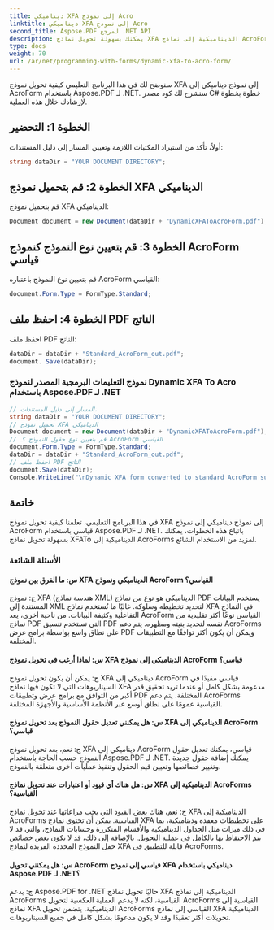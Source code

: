 ```yaml
---
title: ديناميكي XFA إلى نموذج Acro
linktitle: ديناميكي XFA إلى نموذج Acro
second_title: Aspose.PDF لمرجع .NET API
description: يمكنك بسهولة تحويل نماذج XFA الديناميكية إلى نماذج AcroForm القياسية باستخدام Aspose.PDF لـ .NET.
type: docs
weight: 70
url: /ar/net/programming-with-forms/dynamic-xfa-to-acro-form/
---
```

سنوضح لك في هذا البرنامج التعليمي كيفية تحويل نموذج XFA إلى نموذج ديناميكي إلى AcroForm باستخدام Aspose.PDF لـ .NET. سنشرح لك كود مصدر C# خطوة بخطوة لإرشادك خلال هذه العملية.

## الخطوة 1: التحضير

أولاً، تأكد من استيراد المكتبات اللازمة وتعيين المسار إلى دليل المستندات:

```csharp
string dataDir = "YOUR DOCUMENT DIRECTORY";
```

## الخطوة 2: قم بتحميل نموذج XFA الديناميكي

قم بتحميل نموذج XFA الديناميكي:

```csharp
Document document = new Document(dataDir + "DynamicXFAToAcroForm.pdf");
```

## الخطوة 3: قم بتعيين نوع النموذج كنموذج AcroForm قياسي

قم بتعيين نوع النموذج باعتباره AcroForm القياسي:

```csharp
document.Form.Type = FormType.Standard;
```

## الخطوة 4: احفظ ملف PDF الناتج

احفظ ملف PDF الناتج:

```csharp
dataDir = dataDir + "Standard_AcroForm_out.pdf";
document. Save(dataDir);
```

### نموذج التعليمات البرمجية المصدر لنموذج Dynamic XFA To Acro باستخدام Aspose.PDF لـ .NET 
```csharp
// المسار إلى دليل المستندات.
string dataDir = "YOUR DOCUMENT DIRECTORY";
// تحميل نموذج XFA الديناميكي
Document document = new Document(dataDir + "DynamicXFAToAcroForm.pdf");
// قم بتعيين نوع حقول النموذج كـ AcroForm القياسي
document.Form.Type = FormType.Standard;
dataDir = dataDir + "Standard_AcroForm_out.pdf";
// احفظ ملف PDF الناتج
document.Save(dataDir);
Console.WriteLine("\nDynamic XFA form converted to standard AcroForm successfully.\nFile saved at " + dataDir);
```

## خاتمة

في هذا البرنامج التعليمي، تعلمنا كيفية تحويل نموذج XFA إلى نموذج ديناميكي إلى نموذج AcroForm قياسي باستخدام Aspose.PDF لـ .NET. باتباع هذه الخطوات، يمكنك بسهولة تحويل نماذج XFATo الديناميكية إلى AcroForms لمزيد من الاستخدام الشائع.

### الأسئلة الشائعة

#### س: ما الفرق بين نموذج XFA الديناميكي ونموذج AcroForm القياسي؟

ج: نموذج XFA (هندسة نماذج XML) الديناميكي هو نوع من نماذج PDF يستخدم البيانات المستندة إلى XML لتحديد تخطيطه وسلوكه. غالبًا ما تُستخدم نماذج XFA في النماذج التفاعلية وكثيفة البيانات. من ناحية أخرى، يعد AcroForm القياسي نوعًا أكثر تقليدية من نماذج PDF التي تستخدم تنسيق PDF نفسه لتحديد بنيته ومظهره. يتم دعم AcroForms على نطاق واسع بواسطة برامج عرض PDF ويمكن أن يكون أكثر توافقًا مع التطبيقات المختلفة.

#### س: لماذا أرغب في تحويل نموذج XFA الديناميكي إلى نموذج AcroForm قياسي؟

ج: يمكن أن يكون تحويل نموذج XFA ديناميكي إلى AcroForm قياسي مفيدًا في السيناريوهات التي لا تكون فيها نماذج XFA مدعومة بشكل كامل أو عندما تريد تحقيق قدر أكبر من التوافق مع برامج عرض وتطبيقات PDF المختلفة. يتم دعم AcroForms القياسية عمومًا على نطاق أوسع عبر الأنظمة الأساسية والأجهزة المختلفة.

#### س: هل يمكنني تعديل حقول النموذج بعد تحويل نموذج XFA الديناميكي إلى AcroForm قياسي؟

ج: نعم، بعد تحويل نموذج XFA ديناميكي إلى AcroForm قياسي، يمكنك تعديل حقول النموذج حسب الحاجة باستخدام Aspose.PDF لـ .NET. يمكنك إضافة حقول جديدة وتغيير خصائصها وتعيين قيم الحقول وتنفيذ عمليات أخرى متعلقة بالنموذج.

#### س: هل هناك أي قيود أو اعتبارات عند تحويل نماذج XFA الديناميكية إلى AcroForms القياسية؟

ج: نعم، هناك بعض القيود التي يجب مراعاتها عند تحويل نماذج XFA الديناميكية إلى AcroForms القياسية. يمكن أن تحتوي نماذج XFA على تخطيطات معقدة وديناميكية، بما في ذلك ميزات مثل الجداول الديناميكية والأقسام المتكررة وحسابات النماذج، والتي قد لا يتم الاحتفاظ بها بالكامل في عملية التحويل. بالإضافة إلى ذلك، قد لا تكون بعض خصائص حقل النموذج المحددة الفريدة لنماذج XFA قابلة للتطبيق في AcroForms.

#### س: هل يمكنني تحويل AcroForm قياسي إلى نموذج XFA ديناميكي باستخدام Aspose.PDF لـ .NET؟

ج: يدعم Aspose.PDF for .NET حاليًا تحويل نماذج XFA الديناميكية إلى نماذج AcroForms القياسية، لكنه لا يدعم العملية العكسية لتحويل AcroForms القياسية إلى نماذج XFA الديناميكية. يتضمن تحويل AcroForms القياسي إلى نماذج XFA الديناميكية تحويلات أكثر تعقيدًا وقد لا يكون مدعومًا بشكل كامل في جميع السيناريوهات.